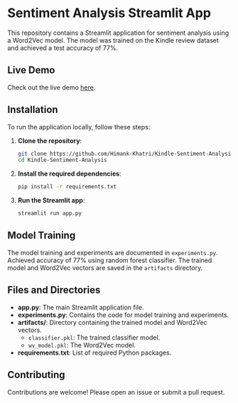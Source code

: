 # Sentiment Analysis Streamlit App

This repository contains a Streamlit application for sentiment analysis using a Word2Vec model. The model was trained on the Kindle review dataset and achieved a test accuracy of 77%.

## Live Demo
Check out the live demo [here](https://sentiment-analysis-kindle-dataset.streamlit.app/).

## Installation

To run the application locally, follow these steps:

1. **Clone the repository**:
   ```bash
   git clone https://github.com/Himank-Khatri/Kindle-Sentiment-Analysis.git
   cd Kindle-Sentiment-Analysis
   ```

2. **Install the required dependencies**:
   ```bash
   pip install -r requirements.txt
   ```

3. **Run the Streamlit app**:
   ```bash
   streamlit run app.py
   ```

## Model Training

The model training and experiments are documented in `experiments.py`. Achieved accuracy of 77% using random forest classifier. The trained model and Word2Vec vectors are saved in the `artifacts` directory.

## Files and Directories

- **app.py**: The main Streamlit application file.
- **experiments.py**: Contains the code for model training and experiments.
- **artifacts/**: Directory containing the trained model and Word2Vec vectors.
  - `classifier.pkl`: The trained classifier model.
  - `wv_model.pkl`: The Word2Vec model.
- **requirements.txt**: List of required Python packages.

## Contributing

Contributions are welcome! Please open an issue or submit a pull request.

